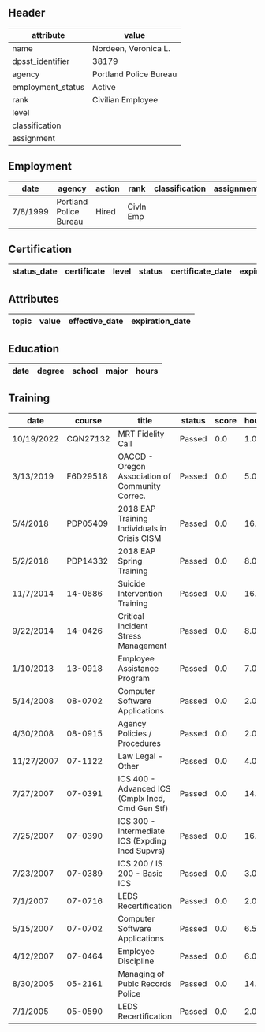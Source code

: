 ## Header
| attribute | value |
| --------- | ----- |
| name | Nordeen, Veronica L. |
| dpsst_identifier | 38179 |
| agency | Portland Police Bureau |
| employment_status | Active |
| rank | Civilian Employee |
| level |  |
| classification |  |
| assignment |  |
## Employment
| date | agency | action | rank | classification | assignment |
| ---- | ------ | ------ | ---- | -------------- | ---------- |
| 7/8/1999 | Portland Police Bureau | Hired | Civln Emp |  |  |
## Certification
| status_date | certificate | level | status | certificate_date | expiration_date | probation_date |
| ----------- | ----------- | ----- | ------ | ---------------- | --------------- | -------------- |
## Attributes
| topic | value | effective_date | expiration_date |
| ----- | ----- | -------------- | --------------- |
## Education
| date | degree | school | major | hours |
| ---- | ------ | ------ | ----- | ----- |
## Training
| date | course | title | status | score | hours |
| ---- | ------ | ----- | ------ | ----- | ----- |
| 10/19/2022 | CQN27132 | MRT Fidelity Call | Passed | 0.0 | 1.00 |
| 3/13/2019 | F6D29518 | OACCD - Oregon Association of Community Correc. | Passed | 0.0 | 5.00 |
| 5/4/2018 | PDP05409 | 2018 EAP Training Individuals in Crisis CISM | Passed | 0.0 | 16.00 |
| 5/2/2018 | PDP14332 | 2018 EAP Spring Training | Passed | 0.0 | 8.00 |
| 11/7/2014 | 14-0686 | Suicide Intervention Training | Passed | 0.0 | 16.00 |
| 9/22/2014 | 14-0426 | Critical Incident Stress Management | Passed | 0.0 | 8.00 |
| 1/10/2013 | 13-0918 | Employee Assistance Program | Passed | 0.0 | 7.00 |
| 5/14/2008 | 08-0702 | Computer Software Applications | Passed | 0.0 | 2.00 |
| 4/30/2008 | 08-0915 | Agency Policies / Procedures | Passed | 0.0 | 2.00 |
| 11/27/2007 | 07-1122 | Law  Legal - Other | Passed | 0.0 | 4.00 |
| 7/27/2007 | 07-0391 | ICS 400 - Advanced ICS (Cmplx Incd, Cmd  Gen Stf) | Passed | 0.0 | 14.00 |
| 7/25/2007 | 07-0390 | ICS 300 - Intermediate ICS (Expding Incd  Supvrs) | Passed | 0.0 | 16.00 |
| 7/23/2007 | 07-0389 | ICS 200 / IS 200 - Basic ICS | Passed | 0.0 | 3.00 |
| 7/1/2007 | 07-0716 | LEDS Recertification | Passed | 0.0 | 2.00 |
| 5/15/2007 | 07-0702 | Computer Software Applications | Passed | 0.0 | 6.50 |
| 4/12/2007 | 07-0464 | Employee Discipline | Passed | 0.0 | 6.00 |
| 8/30/2005 | 05-2161 | Managing of Publc Records Police | Passed | 0.0 | 14.00 |
| 7/1/2005 | 05-0590 | LEDS Recertification | Passed | 0.0 | 2.00 |
